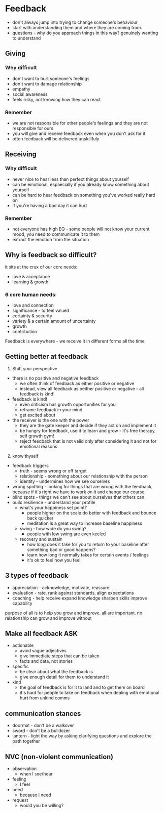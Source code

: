 # Feedback

- don't always jump into trying to change someone's behaviour
- start with understanding them and where they are coming from.
- questions - why do you approach things in this way? genuinely wanting to understand

## Giving

### Why difficult
- don't want to hurt someone's feelings
- don't want to damage relationship
- empathy
- social awareness
- feels risky, not knowing how they can react

### Remember
- we are not responsible for other people's feelings and they are not responsible for ours
- you will give and receive feedback even when you don't ask for it
- often feedback will be delivered unskillfuly

## Receiving

### Why difficult
- never nice to hear less than perfect things about yourself
- can be emotional, espaecially if you already know something about yourself
- can be hard to hear feedback on something you've worked really hard on
- if you're having a bad day it can hurt

### Remember
- not everyone has high EQ - some people will not know your current mood, you need to communicate it to them
- extract the emotion from the situation

## Why is feedback so difficult?

it sits at the crux of our core needs:
- love & acceptance
- learning & growth

### 6 core human needs:
- love and connection
- significance - to feel valued
- certainty & security
- variety & a certain amount of uncertainty
- growth
- contribution

Feedback is everywhere - we receive it in different forms all the time

## Getting better at feedback

1. Shift your perspective
- there is no positive and negative feedback
  - we often think of feedback as either positive or negative
  - instead, view all feedback as neither positive or negative - all feedback is kind!
- feedback is kind!
  - even criticism has growth opportunities for you
  - reframe feedback in your mind
  - get excited about
- the receiver is the one with the power
  - they are the gate keeper and decide if they act on and implement it
  - be hungry for feedback, use it to learn and grow - it's free therapy, self growth gym!
  - reject feedback that is not valid only after considering it and not for emotional reasons

2. know thyself
- feedback triggers
  - truth - seems wrong or off target
  - relationship - something about our relationship with the person
  - identity - undermines how we see ourselves
- wrong spotting - looking for things that are wrong with the feedback, because if it's right we have to work on it and change our course
- blind spots - things we can't see about ourselves that others can
- build resilience - understand your profile
  - what's your happiness set point?
    - people higher on the scale do better with feedback and bounce back quicker
    - meditation is a great way to increase baseline happiness
  - swing - how wide do you swing?
    - people with low swing are even keeled
  - recovery and sustain
    - how long does it take for you to return to your baseline after something bad or good happens?
    - learn how long it normally takes for certain events / feelings
    - it's ok to feel how you feel

<!-- 3. asd
-

4. Use a framework
- -->

## 3 types of feedback

- appreciation - acknowledge, motivate, reassure
- evaluation - rate, rank against standards, align expectations
- coaching - help receive expand knowledge sharpen skills improve capability

purpose of all is to help you grow and improve. all are important. no relationship can grow and improve without

## Make all feedback ASK

- actionable
  - avoid vague adjectives
  - give immediate steps that can be taken
  - facts and data, not stories
- specific
  - be clear about what the feedback is
  - give enough detail for them to understand it
- kind
  - the goal of feedback is for it to land and to get them on board
  - it's hard for people to take on feedback when dealing with emotional hurt from unkind comms

## communication stances

- doormat - don't be a walkover
- sword - don't be a bulldozer
- lantern - light the way by asking clarifying questions and explore the path together

## NVC (non-violent communication)

- observation
  - when I see/hear
- feeling
  - I feel
- need
  - because I need
- request
  - would you be willing?
